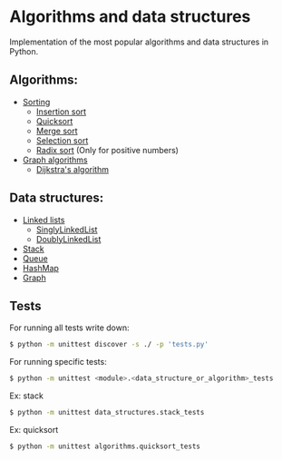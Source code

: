 # Algorithms and data structures

Implementation of the most popular algorithms and data structures in Python.

## Algorithms:

-   [Sorting](algorithms/sorting/)
    -   [Insertion sort](algorithms/sorting/insertion_sort/insertion_sort.py)
    -   [Quicksort](algorithms/sorting/quicksort/quicksort.py)
    -   [Merge sort](algorithms/sorting/merge_sort/merge_sort.py)
    -   [Selection sort](algorithms/sorting/selection_sort/selection_sort.py)
    -   [Radix sort](algorithms/sorting/radix_sort/radix_sort.py) (Only for positive numbers)
-   [Graph algorithms](algorithms/graph/)
    -   [Dijkstra's algorithm](algorithms/graph/dijkstra/dijkstra.py)

## Data structures:

-   [Linked lists](data_structures/linked_lists/)
    -   [SinglyLinkedList](data_structures/linked_lists/singly_linked_list/singly_linked_list.py)
    -   [DoublyLinkedList](data_structures/linked_lists/doubly_linked_list/doubly_linked_list.py)
-   [Stack](data_structures/stack/stack.py)
-   [Queue](data_structures/queue/queue.py)
-   [HashMap](data_structures/hash_map/hash_map.py)
-   [Graph](data_structures/graph/graph.py)

## Tests

For running all tests write down:

```bash
$ python -m unittest discover -s ./ -p 'tests.py'
```

For running specific tests:

```bash
$ python -m unittest <module>.<data_structure_or_algorithm>_tests
```

Ex: stack

```bash
$ python -m unittest data_structures.stack_tests
```

Ex: quicksort

```bash
$ python -m unittest algorithms.quicksort_tests
```
